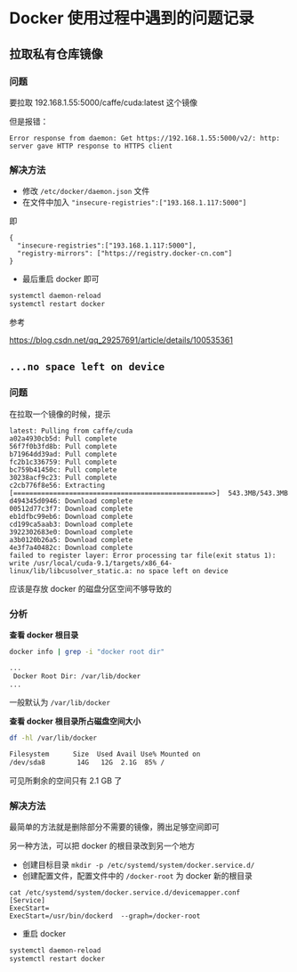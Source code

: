 # Docker 使用过程中遇到的问题记录

## 拉取私有仓库镜像

### 问题

要拉取 192.168.1.55:5000/caffe/cuda:latest 这个镜像

但是报错：

``` text
Error response from daemon: Get https://192.168.1.55:5000/v2/: http: server gave HTTP response to HTTPS client
```

### 解决方法

- 修改 `/etc/docker/daemon.json` 文件
- 在文件中加入 `"insecure-registries":["193.168.1.117:5000"]`

即

``` text
{
  "insecure-registries":["193.168.1.117:5000"],
  "registry-mirrors": ["https://registry.docker-cn.com"]
}
```

- 最后重启 docker 即可

``` sh
systemctl daemon-reload
systemctl restart docker
```

参考

https://blog.csdn.net/qq_29257691/article/details/100535361


## `...no space left on device`

### 问题

在拉取一个镜像的时候，提示

``` text
latest: Pulling from caffe/cuda
a02a4930cb5d: Pull complete 
56f7f0b3fd8b: Pull complete 
b71964dd39ad: Pull complete 
fc2b1c336759: Pull complete 
bc759b41450c: Pull complete 
30238acf9c23: Pull complete 
c2cb776f8e56: Extracting [==================================================>]  543.3MB/543.3MB
d494345d0946: Download complete 
00512d77c3f7: Download complete 
eb1dfbc99eb6: Download complete 
cd199ca5aab3: Download complete 
3922302683e0: Download complete 
a3b0120b26a5: Download complete 
4e3f7a40482c: Download complete 
failed to register layer: Error processing tar file(exit status 1): write /usr/local/cuda-9.1/targets/x86_64-linux/lib/libcusolver_static.a: no space left on device
```

应该是存放 docker 的磁盘分区空间不够导致的

### 分析

**查看 docker 根目录**

``` sh
docker info | grep -i "docker root dir"

...
 Docker Root Dir: /var/lib/docker
...
```

一般默认为 `/var/lib/docker`

**查看 docker 根目录所占磁盘空间大小**

``` sh
df -hl /var/lib/docker

Filesystem      Size  Used Avail Use% Mounted on
/dev/sda8        14G   12G  2.1G  85% /
```

可见所剩余的空间只有 2.1 GB 了

### 解决方法

最简单的方法就是删除部分不需要的镜像，腾出足够空间即可

另一种方法，可以把 docker 的根目录改到另一个地方

- 创建目标目录 `mkdir -p /etc/systemd/system/docker.service.d/`
- 创建配置文件，配置文件中的 `/docker-root` 为 docker 新的根目录

``` text
cat /etc/systemd/system/docker.service.d/devicemapper.conf
[Service]
ExecStart=
ExecStart=/usr/bin/dockerd  --graph=/docker-root
```

- 重启 docker

``` sh
systemctl daemon-reload
systemctl restart docker
```
